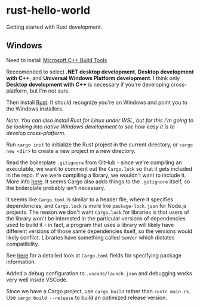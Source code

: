 # rust-hello-world
Getting started with Rust development.

## Windows
Need to install [Microsoft C++ Build Tools](https://visualstudio.microsoft.com/visual-cpp-build-tools/)

Reccomended to select **.NET desktop development**, **Desktop development with C++**, and **Universal Windows Platform development**. I think only **Desktop development with C++** is necessary if you're developing cross-platform, but I'm not sure.

Then install [Rust](https://www.rust-lang.org/tools/install). It should recognize you're on Windows and point you to the Windows installers.

*Note: You can also install Rust for Linux under WSL, but for this I'm going to be looking into native Windows development to see how easy it is to develop cross-platform.*

Run `cargo init` to initialize the Rust project in the current directory, or `cargo new <dir>` to create a new project in a new directory.

Read the boilerplate `.gitignore` from GitHub - since we're compiling an executable, we want to comment out the `Cargo.lock` so that it gets included in the repo. If we were compiling a library, we wouldn't want to include it. More info [here](https://doc.rust-lang.org/cargo/guide/cargo-toml-vs-cargo-lock.html). It seems Cargo also adds things to the `.gitignore` itself, so the boilerplate probably isn't necessary.

It seems like `Cargo.toml` is similar to a header file, where it specifies dependencies, and `Cargo.lock` is more like `package-lock.json` for Node.js projects. The reason we don't want `Cargo.lock` for libraries is that users of the library won't be interested in the particular versions of dependencies used to build it - in fact, a program that uses a library will likely have different versions of those same dependencies itself, so the versions would likely conflict. Libraries have something called `SemVer` which dictates compatibility.

See [here](https://doc.rust-lang.org/cargo/reference/manifest.html) for a detailed look at `Cargo.toml` fields for specifying package information.

Added a debug configuration to `.vscode/launch.json` and debugging works very well inside VSCode.

Since we have a Cargo project, use `cargo build` rather than `rustc main.rs`. Use `cargo build --release` to build an optimized release version.
